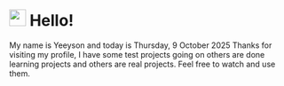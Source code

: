  <h1>
    <img src="https://emojis.slackmojis.com/emojis/images/1643510097/45343/hi.gif?1643510097" width="30"/> 
    Hello!
 </h1>
 <p>
    My name is Yeeyson and today is Thursday, 9 October 2025
    Thanks for visiting my profile, I have some test projects going on others are done learning projects and others are real projects.
    Feel free to watch and use them.
 </p>